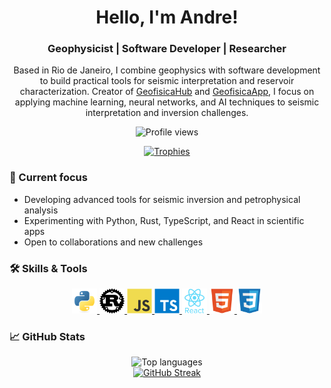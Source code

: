 <h1 align="center">Hello, I'm Andre!</h1>
<h3 align="center">Geophysicist | Software Developer | Researcher</h3>

<p align="center">
  Based in Rio de Janeiro, I combine geophysics with software development to build practical tools for seismic interpretation and reservoir characterization. Creator of <a href="https://geofisicahub.me/">GeofisicaHub</a> and <a href="https://geofisicahub.me/app">GeofisicaApp</a>, I focus on applying machine learning, neural networks, and AI techniques to seismic interpretation and inversion challenges.
</p>


<p align="center">
  <img src="https://komarev.com/ghpvc/?username=albano-a&label=Profile%20views&color=0e75b6&style=flat" alt="Profile views" />
</p>

<p align="center">
  <a href="https://github.com/ryo-ma/github-profile-trophy"><img src="https://github-profile-trophy.vercel.app/?username=albano-a&theme=darkhub&column=3" alt="Trophies" /></a>
</p>

### 🚀 Current focus  
- Developing advanced tools for seismic inversion and petrophysical analysis  
- Experimenting with Python, Rust, TypeScript, and React in scientific apps  
- Open to collaborations and new challenges  

### 🛠️ Skills & Tools  
<p align="center">  
  <a href="https://www.python.org" target="_blank" rel="noreferrer"> <img src="https://raw.githubusercontent.com/devicons/devicon/master/icons/python/python-original.svg" width="40" height="40" alt="Python"/> </a>  
  <a href="https://www.rust-lang.org" target="_blank" rel="noreferrer"> <img src="https://raw.githubusercontent.com/devicons/devicon/master/icons/rust/rust-original.svg" width="40" height="40" alt="Rust"/> </a>  
  <a href="https://developer.mozilla.org/en-US/docs/Web/JavaScript" target="_blank" rel="noreferrer"> <img src="https://raw.githubusercontent.com/devicons/devicon/master/icons/javascript/javascript-original.svg" width="40" height="40" alt="JavaScript"/> </a>  
  <a href="https://www.typescriptlang.org" target="_blank" rel="noreferrer"> <img src="https://raw.githubusercontent.com/devicons/devicon/master/icons/typescript/typescript-original.svg" width="40" height="40" alt="TypeScript"/> </a>  
  <a href="https://reactjs.org" target="_blank" rel="noreferrer"> <img src="https://raw.githubusercontent.com/devicons/devicon/master/icons/react/react-original-wordmark.svg" width="40" height="40" alt="React"/> </a>  
  <a href="https://developer.mozilla.org/en-US/docs/Web/HTML" target="_blank" rel="noreferrer"> <img src="https://raw.githubusercontent.com/devicons/devicon/master/icons/html5/html5-original.svg" width="40" height="40" alt="HTML5"/> </a>  
  <a href="https://developer.mozilla.org/en-US/docs/Web/CSS" target="_blank" rel="noreferrer"> <img src="https://raw.githubusercontent.com/devicons/devicon/master/icons/css3/css3-original.svg" width="40" height="40" alt="CSS3"/> </a>  
</p>

### 📈 GitHub Stats  
<p align="center">  
  <img src="https://github-readme-stats.vercel.app/api/top-langs/?username=albano-a&hide=jupyter%20notebook,astro,css&theme=tokyonight" alt="Top languages" />  
  <br>  
  <a href="https://git.io/streak-stats"><img src="https://streak-stats.demolab.com?user=albano-a&theme=github-dark&hide_border=true&date_format=j%20M%5B%20Y%5D" alt="GitHub Streak" /></a>
</p>
